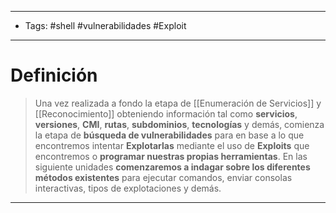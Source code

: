 ------
- Tags: #shell #vulnerabilidades #Exploit 
-------
# Definición

> Una vez realizada a fondo la etapa de [[Enumeración de Servicios]] y [[Reconocimiento]] obteniendo información tal como **servicios**, **versiones**, **CMI**, **rutas**, **subdominios**, **tecnologías** y demás, comienza la etapa de **búsqueda de vulnerabilidades** para en base a lo que encontremos intentar **Explotarlas** mediante el uso de **Exploits** que encontremos o **programar nuestras propias herramientas**. En las siguiente unidades **comenzaremos a indagar sobre los diferentes métodos existentes** para ejecutar comandos, enviar consolas interactivas, tipos de explotaciones y demás.

------